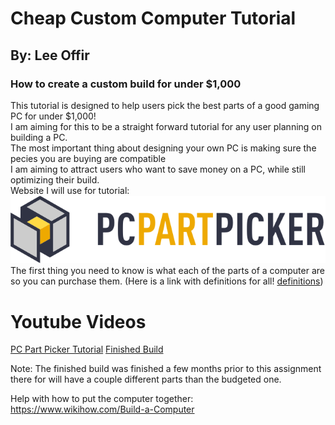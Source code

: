 # Cheap Custom Computer Tutorial
## By: Lee Offir
### How to create a custom build for under $1,000</br>
This tutorial is designed to help users pick the best parts of a good gaming PC for under $1,000!</br>
I am aiming for this to be a straight forward tutorial for any user planning on building a PC. </br>
The most important thing about designing your own PC is making sure the pecies you are buying are compatible</br>
I am aiming to attract users who want to save money on a PC, while still optimizing their build. </br>
Website I will use for tutorial:</br>
[![PC Part Picker](https://github.com/leeoffir/CustomComputerTutorial/blob/master/PCPARTPICKER.png)](https://pcpartpicker.com)</br>
The first thing you need to know is what each of the parts of a computer are so you can purchase them. (Here is a link with definitions for all! [definitions](https://www.pcgamer.com/the-visual-pc-parts-guide/))  </br>

# Youtube Videos
[PC Part Picker Tutorial](https://youtu.be/GqwWl3_U6_s)
[Finished Build](https://youtu.be/2yuOsYuS2C8)</br>

Note: The finished build was finished a few months prior to this assignment there for will have a couple different parts than the budgeted one. </br>

Help with how to put the computer together:</br>
https://www.wikihow.com/Build-a-Computer

